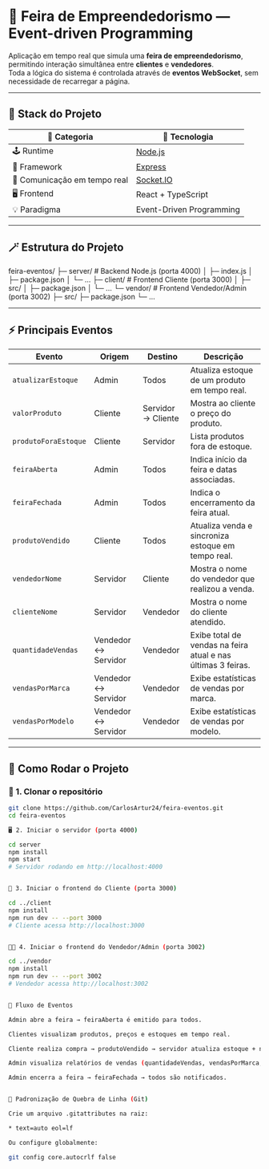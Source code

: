 # 🧾 Feira de Empreendedorismo — Event-driven Programming

Aplicação em tempo real que simula uma **feira de empreendedorismo**, permitindo interação simultânea entre **clientes** e **vendedores**.  
Toda a lógica do sistema é controlada através de **eventos WebSocket**, sem necessidade de recarregar a página.

---

## 🧰 Stack do Projeto

| 🧭 **Categoria**                | 🧠 **Tecnologia**                                |
|-------------------------------|-------------------------------------------------|
| 🕹️ Runtime                    | [Node.js](https://nodejs.org/)                  |
| 🧱 Framework                  | [Express](https://expressjs.com/)               |
| 📡 Comunicação em tempo real | [Socket.IO](https://socket.io/)                 |
| 🖥️ Frontend                   | React + TypeScript                              |
| 💡 Paradigma                  | Event-Driven Programming                        |

---

## 🪄 Estrutura do Projeto

feira-eventos/
├─ server/ # Backend Node.js (porta 4000)
│ ├─ index.js
│ ├─ package.json
│ └─ ...
├─ client/ # Frontend Cliente (porta 3000)
│ ├─ src/
│ ├─ package.json
│ └─ ...
└─ vendor/ # Frontend Vendedor/Admin (porta 3002)
├─ src/
├─ package.json
└─ ...


---

## ⚡ Principais Eventos

| Evento                    | Origem                 | Destino               | Descrição                                                                 |
|----------------------------|-------------------------|-------------------------|------------------------------------------------------------------------------|
| `atualizarEstoque`         | Admin                  | Todos                  | Atualiza estoque de um produto em tempo real.                               |
| `valorProduto`             | Cliente                | Servidor → Cliente     | Mostra ao cliente o preço do produto.                                       |
| `produtoForaEstoque`       | Cliente                | Servidor               | Lista produtos fora de estoque.                                            |
| `feiraAberta`              | Admin                  | Todos                  | Indica início da feira e datas associadas.                                 |
| `feiraFechada`            | Admin                  | Todos                  | Indica o encerramento da feira atual.                                     |
| `produtoVendido`          | Cliente                | Todos                  | Atualiza venda e sincroniza estoque em tempo real.                          |
| `vendedorNome`            | Servidor               | Cliente                | Mostra o nome do vendedor que realizou a venda.                            |
| `clienteNome`            | Servidor               | Vendedor               | Mostra o nome do cliente atendido.                                        |
| `quantidadeVendas`       | Vendedor ↔ Servidor    | Vendedor               | Exibe total de vendas na feira atual e nas últimas 3 feiras.               |
| `vendasPorMarca`         | Vendedor ↔ Servidor    | Vendedor               | Exibe estatísticas de vendas por marca.                                    |
| `vendasPorModelo`        | Vendedor ↔ Servidor    | Vendedor               | Exibe estatísticas de vendas por modelo.                                   |

---

## 🚀 Como Rodar o Projeto

### 🧭 1. Clonar o repositório

```bash
git clone https://github.com/CarlosArtur24/feira-eventos.git
cd feira-eventos

🖥️ 2. Iniciar o servidor (porta 4000)

cd server
npm install
npm start
# Servidor rodando em http://localhost:4000


👤 3. Iniciar o frontend do Cliente (porta 3000)

cd ../client
npm install
npm run dev -- --port 3000
# Cliente acessa http://localhost:3000


🧑‍💼 4. Iniciar o frontend do Vendedor/Admin (porta 3002)

cd ../vendor
npm install
npm run dev -- --port 3002
# Vendedor acessa http://localhost:3002


🧠 Fluxo de Eventos

Admin abre a feira → feiraAberta é emitido para todos.

Clientes visualizam produtos, preços e estoques em tempo real.

Cliente realiza compra → produtoVendido → servidor atualiza estoque + notifica todos.

Admin visualiza relatórios de vendas (quantidadeVendas, vendasPorMarca, vendasPorModelo).

Admin encerra a feira → feiraFechada → todos são notificados.


🧰 Padronização de Quebra de Linha (Git)

Crie um arquivo .gitattributes na raiz:

* text=auto eol=lf

Ou configure globalmente:

git config core.autocrlf false


